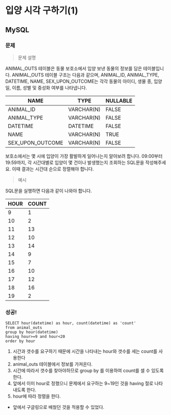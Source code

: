 # 입양 시각 구하기(1)
## MySQL
### 문제
>문제 설명

ANIMAL_OUTS 테이블은 동물 보호소에서 입양 보낸 동물의 정보를 담은 테이블입니다. ANIMAL_OUTS 테이블 구조는 다음과 같으며, ANIMAL_ID, ANIMAL_TYPE, DATETIME, NAME, SEX_UPON_OUTCOME는 각각 동물의 아이디, 생물 종, 입양일, 이름, 성별 및 중성화 여부를 나타냅니다.

|NAME	|TYPE	|NULLABLE
|-----|-------|-------
|ANIMAL_ID	|VARCHAR(N)	|FALSE
|ANIMAL_TYPE|	VARCHAR(N)	|FALSE
|DATETIME	|DATETIME	|FALSE
|NAME	|VARCHAR(N)	|TRUE
|SEX_UPON_OUTCOME	|VARCHAR(N)	|FALSE


보호소에서는 몇 시에 입양이 가장 활발하게 일어나는지 알아보려 합니다. 09:00부터 19:59까지, 각 시간대별로 입양이 몇 건이나 발생했는지 조회하는 SQL문을 작성해주세요. 이때 결과는 시간대 순으로 정렬해야 합니다.

>예시

SQL문을 실행하면 다음과 같이 나와야 합니다.

|HOUR	|COUNT
|----|-----
|9	|1
|10	|2
|11	|13
|12	|10
|13	|14
|14	|9
|15	|7
|16	|10
|17	|12
|18	|16
|19	|2

### 성공!
```
SELECT hour(datetime) as hour, count(datetime) as 'count'
from animal_outs
group by hour(datetime)
having hour>=9 and hour<20
order by hour
```
1. 시간과 갯수를 요구하기 때문에 시간을 나타내는 hour와 갯수를 세는 count를 사용한다
2. animal_outs 테이블에서 정보를 가져온다.
3. 시간에 따라서 갯수를 찾아야하므로 group by 를 이용하여 count를 셀 수 있도록 한다.
4. 앞에서 이미 hour로 정했으니 문제에서 요구하는 9~19인 것을 having 절로 나타내도록 한다.
5. hour에 따라 정렬을 한다.

- 앞에서 구글링으로 배웠던 것을 적용할 수 있었다.